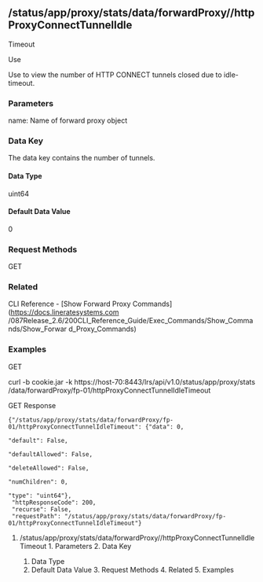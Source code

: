 ## /status/app/proxy/stats/data/forwardProxy/<name>/httpProxyConnectTunnelIdle
Timeout

Use

Use to view the number of HTTP CONNECT tunnels closed due to idle-timeout.

### Parameters

name: Name of forward proxy object

### Data Key

The data key contains the number of tunnels.

#### Data Type

uint64

#### Default Data Value

0

### Request Methods

GET

### Related

CLI Reference - [Show Forward Proxy Commands](https://docs.lineratesystems.com
/087Release_2.6/200CLI_Reference_Guide/Exec_Commands/Show_Commands/Show_Forwar
d_Proxy_Commands)

### Examples

GET

curl -b cookie.jar -k https://host-70:8443/lrs/api/v1.0/status/app/proxy/stats
/data/forwardProxy/fp-01/httpProxyConnectTunnelIdleTimeout

GET Response

    
    {"/status/app/proxy/stats/data/forwardProxy/fp-01/httpProxyConnectTunnelIdleTimeout": {"data": 0,
                                                                                            "default": False,
                                                                                            "defaultAllowed": False,
                                                                                            "deleteAllowed": False,
                                                                                            "numChildren": 0,
                                                                                            "type": "uint64"},
     "httpResponseCode": 200,
     "recurse": False,
     "requestPath": "/status/app/proxy/stats/data/forwardProxy/fp-01/httpProxyConnectTunnelIdleTimeout"}
    

  1. /status/app/proxy/stats/data/forwardProxy/<name>/httpProxyConnectTunnelIdleTimeout
    1. Parameters
    2. Data Key
      1. Data Type
      2. Default Data Value
    3. Request Methods
    4. Related
    5. Examples

